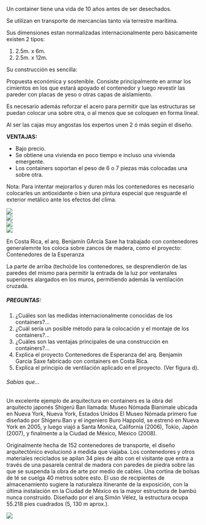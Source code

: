 Un container tiene una vida de 10 años antes de ser desechados.

Se utilizan en transporte de mercancías tanto vía terrestre marítima.

Sus dimensiones estan normalizadas internacionalmente pero básicamente existen 2 tipos:
1. 2.5m. x 6m.
2. 2.5m. x 12m.

Su construcción es sencilla:

Propuesta económica y sostenible. Consiste principalmente en armar los cimientos en los que estará apoyado el contenedor y luego revestir las pareder con placas de yeso o otras capas de aislamiento.

Es necesario además reforzar el acero para permitir que las estructuras se puedan colocar una sobre otra, o al menos que se coloquen en forma lineal.

Al ser las cajas muy angostas los expertos unen 2 ó más según el diseño.

**VENTAJAS:**

- Bajo precio.
- Se obtiene una vivienda en poco tiempo e incluso una vivienda emergente.
- Los containers soportan el peso de 6 o 7 piezas más colocadas una sobre otra.


Nota: Para intentar mejorarlos y duren más los contenedores es necesario colocarles un antioxidante o bien una pintura especial que resguarde el exterior metálico ante los efectos del clima.

<div class="mdl-grid">
<div class="mdl-cell mdl-cell--6-col mdl-typography--text-center">
<img src='./content/4/M4.57/Garcia.Saxe.4.jpg'>
</div>
<div class="mdl-cell mdl-cell--6-col mdl-typography--text-center">
<img src='./content/4/M4.57/Garcia.Saxe.1.jpg'>
</div>
<div class="mdl-cell mdl-cell--6-col mdl-typography--text-center">
<img src='./content/4/M4.57/Garcia.Saxe.3.jpg'>
</div>
<div class="mdl-cell mdl-cell--6-col mdl-typography--text-center">
<img src='./content/4/M4.57/Garcia.Saxe.5.jpg'>
</div>
</div>


En Costa Rica, el arq. Benjamín GArcía Saxe ha trabajado con contenedores generalemnte los coloca sobre zancos de madera, como el proyecto: Contenedores de la Esperanza

La parte de arriba (techo)de los contenedores, se desprendierón de las paredes del mismo para permitir la entrada de la luz por ventanales superiores alargados en los muros, permitiendo además la ventilación cruzada.

##### PREGUNTAS:

1. ¿Cuáles son las medidas internacionalmente conocidas de los containers?...
2. ¿Cuál sería un posible método para la colocación y el montaje de los containers?...
3. ¿Cuáles son las ventajas principales de una construcción en containers?...
4. Explica el proyecto Contenedores de Esperanza del arq. Benjamín García Saxe fabricado con containers en Costa Rica.
5. Explica el principio de ventilación aplicado en el proyecto. (Ver figura d).

###### Sabías que...

Un excelente ejemplo de arquitectura en containers es la obra del arquitecto japonés Shigerú Ban llamada: Museo Nómada Bianimale
ubicada en Nueva York, Nueva York, Estados Unidos
El Museo Nómada primero fue diseñado por Shigeru Ban y el ingeniero Buro Happold, se estrenó en Nueva York en 2005, y luego viajó a Santa Monica, California (2006), Tokio, Japón (2007), y finalmente a la Ciudad de México, México (2008).

Originalmente hecha de 152 contenedores de transporte, el diseño arquitectónico evolucionó a medida que viajaba. Los contenedores y otros materiales reciclados se apilan 34 pies de alto con el visitante que entra a través de una pasarela central de madera con paredes de piedra sobre las que se suspenda la obra de arte por medio de cables. Una cortina de bolsas de té se cuelga 40 metros sobre esto. El uso de recipientes de almacenamiento sugiere la naturaleza itinerante de la exposición, con la última instalación en la Ciudad de México es la mayor estructura de bambú nunca construido. Diseñado por el arq.Simón Vélez, la estructura ocupa 55.218 pies cuadrados (5, 130 m aprox.).


<div class="mdl-grid">
<div class="mdl-cell mdl-cell--6-col mdl-typography--text-center">
<img src='./content/4/M4.57/containers.12.jpg'>
</div>
</div>
